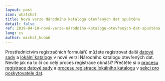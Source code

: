 ```yaml
---
layout: post
icon: whatshot
title: Nová verze Národního katalogu otevřených dat spuštěna
detail: false
ref: 2019-04-10-nová-verze-národního-katalogu-otevřených-dat-spuštěna
lang: cs
author: michal_kubáň
---
```

Prostřednictvím registračních formulářů můžete registrovat další [datové sady](https://data.gov.cz/formulář/registrace-datové-sady) a [lokální katalogy](https://data.gov.cz/formulář/registrace-lokálního-katalogu) v nové verzi Národního katalogu otevřených dat. Nevíte jak na to či co celý proces registrace obnáší? Přečtěte si o [procesu registrace datové sady](https://opendata.gov.cz/cinnost:sprava-katalogizacniho-zaznamu-v-nkod) a [procesu registrace lokálního katalogu](https://opendata.gov.cz/cinnost:registrace-vlastniho-katalogu-v-nkod) v [sekci pro poskytovatele dat](https://opendata.gov.cz/start).